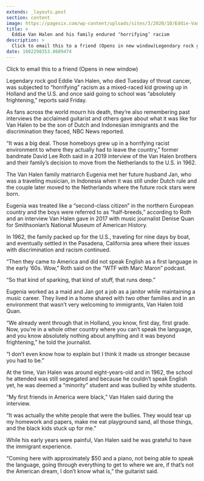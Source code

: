 ```yaml
--- 
extends: _layouts.post 
section: content 
image: https://pagesix.com/wp-content/uploads/sites/3/2020/10/Eddie-Van-Halen.jpg?quality=90&strip=all&w=1200 
title: > 
  Eddie Van Halen and his family endured ‘horrifying’ racism 
description: > 
  Click to email this to a friend (Opens in new window)Legendary rock god Eddie Van Halen, who died Tuesday of throat cancer, was subjected to “horrifying” racism as a mixed-raced kid growing up in Holland and the U.S. and once said going to school was “absolutely frightening,” reports said Friday.The Van Halen family matriarch Eugenia met her future husband Jan, who was a traveling musician, in Indonesia when it was still under Dutch rule and the couple later moved to the Netherlands where the future rock stars were born.They lived in a home shared with two other families and in an environment that wasn’t very welcoming to immigrants, Van Halen told Quan.“My first friends in America were black,” Van Halen said during the interview.They would tear up my homework and papers, make me eat playground sand, all those things, and the black kids stuck up for me.”While his early years were painful, Van Halen said he was grateful to have the immigrant experience. 
date: 1602298353.8609474 
--- 
```

Click to email this to a friend (Opens in new window)

Legendary rock god Eddie Van Halen, who died Tuesday of throat cancer, was subjected to “horrifying” racism as a mixed-raced kid growing up in Holland and the U.S. and once said going to school was “absolutely frightening,” reports said Friday.

As fans across the world mourn his death, they’re also remembering past interviews the acclaimed guitarist and others gave about what it was like for Van Halen to be the son of Dutch and Indonesian immigrants and the discrimination they faced, NBC News reported.

“It was a big deal. Those homeboys grew up in a horrifying racist environment to where they actually had to leave the country,” former bandmate David Lee Roth said in a 2019 interview of the Van Halen brothers and their family’s decision to move from the Netherlands to the U.S. in 1962.

The Van Halen family matriarch Eugenia met her future husband Jan, who was a traveling musician, in Indonesia when it was still under Dutch rule and the couple later moved to the Netherlands where the future rock stars were born.

Eugenia was treated like a “second-class citizen” in the northern European country and the boys were referred to as “half-breeds,” according to Roth and an interview Van Halen gave in 2017 with music journalist Denise Quan for Smithsonian’s National Museum of American History.

In 1962, the family packed up for the U.S., traveling for nine days by boat, and eventually settled in the Pasadena, California area where their issues with discrimination and racism continued.

“Then they came to America and did not speak English as a first language in the early ’60s. Wow,” Roth said on the “WTF with Marc Maron” podcast.

“So that kind of sparking, that kind of stuff, that runs deep.”

Eugenia worked as a maid and Jan got a job as a janitor while maintaining a music career. They lived in a home shared with two other families and in an environment that wasn’t very welcoming to immigrants, Van Halen told Quan.

“We already went through that in Holland, you know, first day, first grade. Now, you’re in a whole other country where you can’t speak the language, and you know absolutely nothing about anything and it was beyond frightening,” he told the journalist.

“I don’t even know how to explain but I think it made us stronger because you had to be.”

At the time, Van Halen was around eight-years-old and in 1962, the school he attended was still segregated and because he couldn’t speak English yet, he was deemed a “minority” student and was bullied by white students.

“My first friends in America were black,” Van Halen said during the interview.

“It was actually the white people that were the bullies. They would tear up my homework and papers, make me eat playground sand, all those things, and the black kids stuck up for me.”

While his early years were painful, Van Halen said he was grateful to have the immigrant experience.

“Coming here with approximately $50 and a piano, not being able to speak the language, going through everything to get to where we are, if that’s not the American dream, I don’t know what is,” the guitarist said.